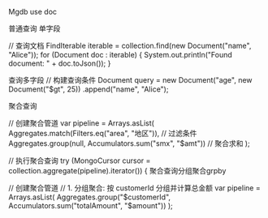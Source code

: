 Mgdb use doc





普通查询 单字段

// 查询文档
FindIterable<Document> iterable = collection.find(new Document("name", "Alice"));
for (Document doc : iterable) {
    System.out.println("Found document: " + doc.toJson());
}


查询多字段
// 构建查询条件 Document query = new Document("age", new Document("$gt", 25)) .append("name", "Alice");

聚合查询 

// 创建聚合管道 var pipeline = Arrays.asList( Aggregates.match(Filters.eq("area", "地区")), // 过滤条件 Aggregates.group(null, Accumulators.sum("smx", "$amt")) // 聚合求和 );

// 执行聚合查询 try (MongoCursor<Document> cursor = collection.aggregate(pipeline).iterator()) {
聚合查询分组聚合grpby

// 创建聚合管道 // 1. 分组聚合: 按 customerId 分组并计算总金额 var pipeline = Arrays.asList( Aggregates.group("$customerId", Accumulators.sum("totalAmount", "$amount")) );
